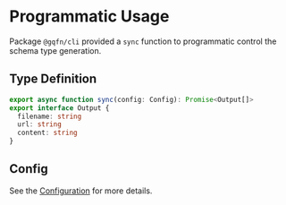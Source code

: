 # Programmatic Usage

Package `@gqfn/cli` provided a `sync` function to programmatic control the schema type generation.

## Type Definition

```ts
export async function sync(config: Config): Promise<Output[]>
export interface Output {
  filename: string
  url: string
  content: string
}
```

## Config

See the [Configuration](./config.md) for more details.
